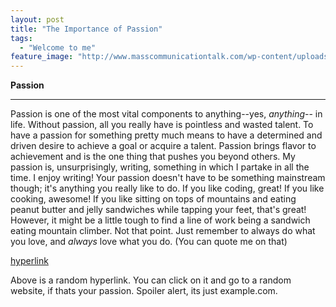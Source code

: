 ```yaml
---
layout: post
title: "The Importance of Passion"
tags:
  - "Welcome to me"
feature_image: "http://www.masscommunicationtalk.com/wp-content/uploads/2016/02/writing-1.jpg"
---
```


**Passion** 

---


Passion is one of the most vital components to anything--yes, _anything_-- in life. Without passion, all you really have is pointless and wasted talent. To have a passion for something pretty much means to have a determined and driven desire to achieve a goal or acquire a talent. Passion brings flavor to achievement and is the one thing that pushes you beyond others. My passion is, unsurprisingly, writing, something in which I partake in all the time. I enjoy writing! Your passion doesn't have to be something mainstream though; it's anything you really like to do. If you like coding, great! If you like cooking, awesome! If you like sitting on tops of mountains and eating peanut butter and jelly sandwiches while tapping your feet, that's great! However, it might be a little tough to find a line of work being a sandwich eating mountain climber. Not that point. Just remember to always do what you love, and _always_ love what you do. (You can quote me on that) 

[hyperlink](https://example.com)

Above is a random hyperlink. You can click on it and go to a random website, if thats your passion. Spoiler alert, its just example.com. 


